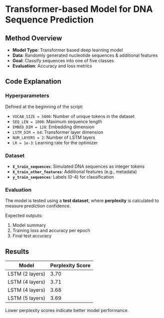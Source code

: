 # **Transformer-based Model for DNA Sequence Prediction**

## **Method Overview**
- **Model Type**: Transformer based deep learning model
- **Data**: Randomly generated nucleotide sequences & additional features
- **Goal**: Classify sequences into one of five classes
- **Evaluation**: Accuracy and loss metrics

## **Code Explanation**
### **Hyperparameters**
Defined at the beginning of the script:
- `VOCAB_SIZE = 5000`: Number of unique tokens in the dataset
- `SEQ_LEN = 1000`: Maximum sequence length
- `EMBED_DIM = 128`: Embedding dimension
- `LSTM_DIM = 64`: Transformer layer dimension
- `NUM_LAYERS = 2`: Number of LSTM layers
- `LR = 1e-3`: Learning rate for the optimizer

### **Dataset**
- **`X_train_sequences`**: Simulated DNA sequences as integer tokens
- **`X_train_other_features`**: Additional features (e.g., metadata)
- **`y_train_sequences`**: Labels (0-4) for classification

### **Evaluation**
The model is tested using a **test dataset**, where **perplexity** is calculated to measure prediction confidence.

Expected outputs:
1. Model summary
2. Training loss and accuracy per epoch
3. Final test accuracy

## **Results**
| Model         | Perplexity Score |
|--------------|--------------|
| LSTM (2 layers) | 3.70       |
| LSTM (4 layers) | 3.71       |
| LSTM (4 layers) | 3.68       |
| LSTM (5 layers) | 3.69       |

Lower perplexity scores indicate better model performance.